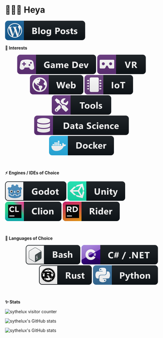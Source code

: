 # 👋🏾🐻 Heya 

<a href="#"> <!-- https://blog.phenjara.de/ -->
    <img src="imgs/wordpress.svg" alt="wordpress" style="vertical-align:top margin:6px 4px">
</a>
<br />

**🔭 Interests**

<p align="center">
    <img src="imgs/gamedev.svg" alt="gamedev" style="vertical-align:top margin:6px 4px">
    <img src="imgs/vr.svg" alt="vr" style="vertical-align:top margin:6px 4px">
    <img src="imgs/web.svg" alt="web" style="vertical-align:top margin:6px 4px">
    <img src="imgs/iot.svg" alt="iot" style="vertical-align:top margin:6px 4px">
    <img src="imgs/tools.svg" alt="tools" style="vertical-align:top margin:6px 4px">
    <img src="imgs/datascience.svg" alt="datascience" style="vertical-align:top margin:6px 4px">
    <img src="imgs/docker.svg" alt="docker" style="vertical-align:top margin:6px 4px">
</p>
<br />

**⚡ Engines / IDEs of Choice**

<p align="left">
    <img src="imgs/godot.svg" alt="godot" style="vertical-align:top margin:6px 4px">
    <img src="imgs/unity.svg" alt="unity" style="vertical-align:top margin:6px 4px">
    <img src="imgs/jetbrains_clion.svg" alt="jetbrains clion" style="vertical-align:top margin:6px 4px">
    <img src="imgs/jetbrains_rider.svg" alt="jetbrains rider" style="vertical-align:top margin:6px 4px">
</p>
<br />

**💬 Languages of Choice**

<p align="right">
    <img src="imgs/bash.svg" alt="bash" style="vertical-align:top margin:6px 4px">
    <img src="imgs/csharp_dotnet.svg" alt="csharp_dotnet" style="vertical-align:top margin:6px 4px">
    <img src="imgs/rust.svg" alt="rust" style="vertical-align:top margin:6px 4px">
    <img src="imgs/python.svg" alt="python" style="vertical-align:top margin:6px 4px">
</p>
<br />

**✨ Stats**

![sythelux visitor counter](https://komarev.com/ghpvc/?username=sythelux&color=green&style=flat-square&label=Profile+pokes)

![sythelux's GitHub stats](https://github-readme-stats.vercel.app/api?username=sythelux&show_icons=true&theme=chartreuse-dark)

![sythelux's GitHub stats](https://github-readme-stats.vercel.app/api/top-langs/?username=sythelux&layout=compact&theme=chartreuse-dark)
